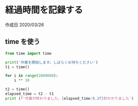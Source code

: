 # 経過時間を記録する

作成日 2020/03/26

## time を使う

```python
from time import time

print('作業を開始します。しばらくお待ちください')
t1 = time()

for i in range(1000000):
    i ** 10

t2 = time()
elapsed_time = t2 - t1
print (f'作業が終わりました。{elapsed_time:0.2f}秒かかりました')
```
